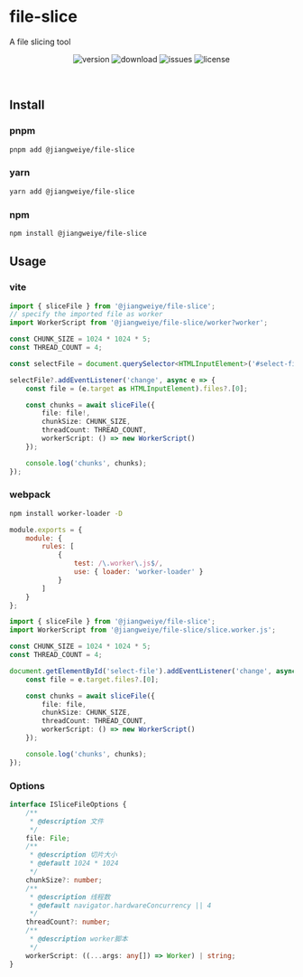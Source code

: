# file-slice

A file slicing tool

<p align="center">
  <img src="https://img.shields.io/npm/v/@jiangweiye/file-slice" alt='version'>
  <img src="https://img.shields.io/npm/dm/@jiangweiye/file-slice" alt='download'>
  <img src="https://img.shields.io/github/issues/jwyGithub/file-slice" alt='issues'>
  <img src="https://img.shields.io/github/license/jwyGithub/file-slice" alt='license'>
</p>
<br />

## Install

### pnpm

```sh
pnpm add @jiangweiye/file-slice
```

### yarn

```sh
yarn add @jiangweiye/file-slice
```

### npm

```sh
npm install @jiangweiye/file-slice
```

## Usage

### vite

```typescript
import { sliceFile } from '@jiangweiye/file-slice';
// specify the imported file as worker
import WorkerScript from '@jiangweiye/file-slice/worker?worker';

const CHUNK_SIZE = 1024 * 1024 * 5;
const THREAD_COUNT = 4;

const selectFile = document.querySelector<HTMLInputElement>('#select-file');

selectFile?.addEventListener('change', async e => {
    const file = (e.target as HTMLInputElement).files?.[0];

    const chunks = await sliceFile({
        file: file!,
        chunkSize: CHUNK_SIZE,
        threadCount: THREAD_COUNT,
        workerScript: () => new WorkerScript()
    });

    console.log('chunks', chunks);
});
```

### webpack

```bash
npm install worker-loader -D
```

```javascript
module.exports = {
    module: {
        rules: [
            {
                test: /\.worker\.js$/,
                use: { loader: 'worker-loader' }
            }
        ]
    }
};
```

```typescript
import { sliceFile } from '@jiangweiye/file-slice';
import WorkerScript from '@jiangweiye/file-slice/slice.worker.js';

const CHUNK_SIZE = 1024 * 1024 * 5;
const THREAD_COUNT = 4;

document.getElementById('select-file').addEventListener('change', async function (e) {
    const file = e.target.files?.[0];

    const chunks = await sliceFile({
        file: file,
        chunkSize: CHUNK_SIZE,
        threadCount: THREAD_COUNT,
        workerScript: () => new WorkerScript()
    });

    console.log('chunks', chunks);
});
```

### Options

```typescript
interface ISliceFileOptions {
    /**
     * @description 文件
     */
    file: File;
    /**
     * @description 切片大小
     * @default 1024 * 1024
     */
    chunkSize?: number;
    /**
     * @description 线程数
     * @default navigator.hardwareConcurrency || 4
     */
    threadCount?: number;
    /**
     * @description worker脚本
     */
    workerScript: ((...args: any[]) => Worker) | string;
}
```

